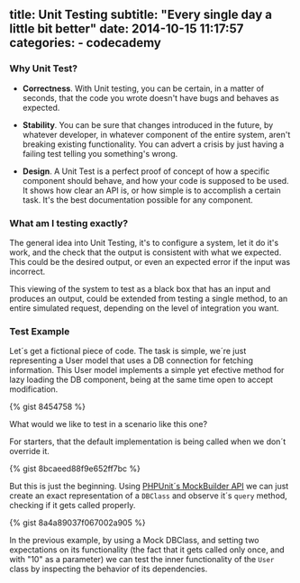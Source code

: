 title: Unit Testing
subtitle: "Every single day a little bit better"
date: 2014-10-15 11:17:57
categories:
    - codecademy
---
### Why Unit Test?

* **Correctness**.
  With Unit testing, you can be certain, in a matter of seconds, that the code you wrote doesn't have bugs and behaves as expected.

* **Stability**.
  You can be sure that changes introduced in the future, by whatever developer, in whatever component of the entire system, aren't breaking existing functionality. You can advert a crisis by just having a failing test telling you something's wrong.

* **Design**.
  A Unit Test is a perfect proof of concept of how a specific component should behave, and how your code is supposed to be used. It shows how clear an API is, or how simple is to accomplish a certain task. It's the best documentation possible for any component.

### What am I testing exactly?

The general idea into Unit Testing, it's to configure a system, let it do it's work, and the check that the output is consistent with what we expected. This could be the desired output, or even an expected error if the input was incorrect. 

This viewing of the system to test as a black box that has an input and produces an output, could be extended from testing a single method, to an entire simulated request, depending on the level of integration you want.

### Test Example

Let´s get a fictional piece of code. The task is simple, we´re just representing a User model that uses a DB connection for fetching information. This User model implements a simple yet efective method for lazy loading the DB component, being at the same time open to accept modification.

{% gist 8454758 %}

What would we like to test in a scenario like this one? 

For starters, that the default implementation is being called when we don´t override it.

{% gist 8bcaeed88f9e652ff7bc %}

But this is just the beginning. Using [PHPUnit´s MockBuilder API](https://phpunit.de/manual/current/en/test-doubles.html) we can just create an exact representation of a `DBClass` and observe it´s `query` method, checking if it gets called properly. 

{% gist 8a4a89037f067002a905 %}

In the previous example, by using a Mock DBClass, and setting two expectations on its functionality (the fact that it gets called only once, and with "10" as a parameter) we can test the inner functionality of the `User` class by inspecting the behavior of its dependencies.



